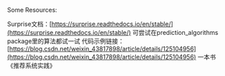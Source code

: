 Some Resources:

Surprise文档：[https://surprise.readthedocs.io/en/stable/](https://surprise.readthedocs.io/en/stable/) 可尝试在prediction_algorithms package里的算法都试一试
代码示例链接：[https://blog.csdn.net/weixin_43817898/article/details/125104956](https://blog.csdn.net/weixin_43817898/article/details/125104956)
一本书《推荐系统实践》

